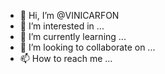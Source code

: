 - 👋 Hi, I’m @VINICARFON
- 👀 I’m interested in ...
- 🌱 I’m currently learning ...
- 💞️ I’m looking to collaborate on ...
- 📫 How to reach me ...

<!---
VINICARFON/VINICARFON is a ✨ special ✨ repository because its `README.md` (this file) appears on your GitHub profile.
You can click the Preview link to take a look at your changes.
--->

